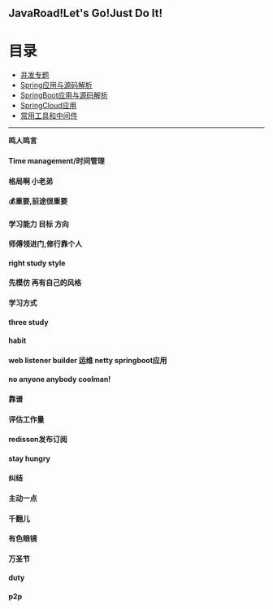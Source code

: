 ## JavaRoad!Let's Go!Just Do It!

目录
===
- [并发专题](#并发专题)
- [Spring应用与源码解析](#Spring应用与源码解析)
- [SpringBoot应用与源码解析](#SpringBoot应用与源码解析)
- [SpringCloud应用](#SpringCloud应用)
- [常用工具和中间件](#常用工具和中间件)
------








<b>鸣人鸣言</b>
#### Time management/时间管理
#### 格局啊 小老弟
#### 💰重要,前途很重要
#### 学习能力 目标 方向
#### 师傅领进门,修行靠个人
#### right study style
#### 先模仿 再有自己的风格
#### 学习方式
#### three study
#### habit
#### web listener builder 运维 netty springboot应用
#### no anyone anybody coolman!
#### 靠谱
#### 评估工作量
#### redisson发布订阅
#### stay hungry
#### 纠结
#### 主动一点
#### 千翻儿
#### 有色眼镜
#### 万圣节
#### duty
#### p2p
